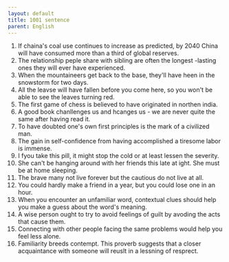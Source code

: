 ```yaml
---
layout: default
title: 1001 sentence
parent: English
---
```



1. If chaina's coal use continues to increase as predicted, by 2040 China will have consumed more than a third of global reserves.
1. The relationship peple share with sibling are often the longest -lasting ones they will ever have experienced.
1. When the mountaineers get back to the base, they'll have heen in the snowstorm for two days.
1. All the leavse will have fallen before you come here, so you won't be able to see the leaves turning red.
1. The first game of chess is believed to have originated in northen india.
1. A good book chanllenges us and hcanges us - we are never quite the same after having read it.
1. To have doubted one's own first principles is the mark of a civilized man.
1. The gain in self-confidence from having accomplished a tiresome labor is immense.
1. I fyou take this pill, it might stop the cold or at least lessen the severity.
1. She can't be hanging around with her friends this late at ight. She must be at home sleeping.
1. The brave many not live forever but the cautious do not live at all.
1. You could hardly make a friend in a year, but you could lose one in an hour.
1. When you encounter an unfamiliar word, contextual clues should help you make a guess about the word's meaning.
1. A wise person ought to try to avoid feelings of guilt by avoding the acts that cause them.
1. Connecting with other people facing the same problems would help you feel less alone.
1. Familiarity breeds contempt. This proverb suggests that a closer acquaintance with someone will reuslt in a lessning of resprect.